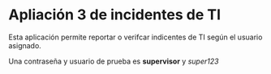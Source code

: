 # Apliación 3 de incidentes de TI
Esta aplicación permite reportar o verifcar indicentes de TI según el usuario asignado.

Una contraseña y usuario de prueba es **supervisor** y *super123*
